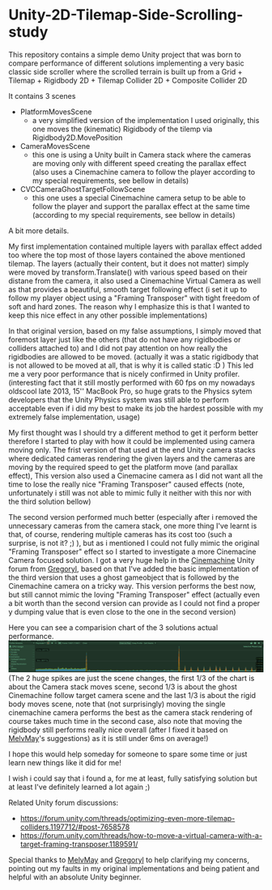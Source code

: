 # Unity-2D-Tilemap-Side-Scrolling-study

This repository contains a simple demo Unity project that was born to compare performance of different solutions implementing a very basic classic side scroller where the scrolled terrain is built up from a Grid + Tilemap + Rigidbody 2D + Tilemap Collider 2D + Composite Collider 2D

It contains 3 scenes
- PlatformMovesScene
  - a very simplified version of the implementation I used originally, this one moves the (kinematic) Rigidbody of the tilemp via Rigidbody2D.MovePosition
- CameraMovesScene
  - this one is using a Unity built in Camera stack where the cameras are moving only with different speed creating the parallax effect (also uses a Cinemachine camera to follow the player according to my special requirements, see bellow in details)
- CVCCameraGhostTargetFollowScene
  - this one uses a special Cinemachine camera setup to be able to follow the player and support the parallax effect at the same time (according to my special requirements, see bellow in details)

A bit more details.

My first implementation contained multiple layers with parallax effect added too where the top most of those layers contained the above mentioned tilemap.
The layers (actually their content, but it does not matter) simply were moved by transform.Translate() with various speed based on their distane from the camera, it also used a Cinemachine Virtual Camera as well as that provides a beautiful, smooth target following effect (i set it up to follow my player object using a "Framing Transposer" with tight freedom of soft and hard zones. The reason why I emphasize this is that I wanted to keep this nice effect in any other possible implementations)

In that original version, based on my false assumptions, I simply moved that foremost layer just like the others (that do not have any rigidbodies or colliders attached to) and I did not pay attention on how really the rigidbodies are allowed to be moved. (actually it was a static rigidbody that is not allowed to be moved at all, that is why it is called static :D )
This led me a very poor performance that is nicely confirmed in Unity profiler. (interesting fact that it still mostly performed with 60 fps on my nowadays oldscool late 2013, 15'' MacBook Pro, so huge grats to the Physics sytem developers that the Unity Physics system was still able to perform acceptable even if i did my best to make its job the hardest possible with my extremely false implementation, usage)

My first thought was I should try a different method to get it perform better therefore I started to play with how it could be implemented using camera moving only.
The frist version of that used at the end Unity camera stacks where dedicated cameras rendering the given layers and the cameras are moving by the required speed to get the platform move (and parallax effect), This version also used a Cinemacine camera as I did not want all the time to lose the really nice "Framing Transposer" caused effects (note, unfortunately i still was not able to mimic fully it neither with this nor with the third solution bellow)

The second version performed much better (especially after i removed the unnecessary cameras from the camera stack, one more thing I've learnt is that, of course, rendering multiple cameras has its cost too (such a surprise, is not it? ;) ), but as i mentioned I could not fully mimic the original "Framing Transposer" effect so I started to investigate a more Cinemacine Camera focused solution. I got a very huge help in the [Cinemachine](https://forum.unity.com/forums/cinemachine.136/) Unity forum from [Gregoryl](https://forum.unity.com/members/gregoryl.1242385/), based on that I've added the basic implementation of the third version that uses a ghost gameobject that is followed by the Cinemachine camera on a tricky way.
This version performs the best now, but still cannot mimic the loving "Framing Transposer" effect (actually even a bit worth than the second version can provide as I could not find a proper y dumping value that is even close to the one in the second version)

Here you can see a comparision chart of the 3 solutions actual performance.
![Profiling3](Assets/Sprires/Screenshots/Profileing_3.png) 
(The 2 huge spikes are just the scene changes, the first 1/3 of the chart is about the Camera stack moves scene, second 1/3 is about the ghost Cinemachine follow target camera scene and the last 1/3 is about the rigid body moves scene, note that (not surprisingly) moving the single cinemachine camera performs the best as the camera stack rendering of course takes much time in the second case, also note that moving the rigidbody still performs really nice overall (after I fixed it based on [MelvMay](https://forum.unity.com/members/melvmay.287484/)'s suggestions) as it is still under 6ms on average!)


I hope this would help someday for someone to spare some time or just learn new things like it did for me!

I wish i could say that i found a, for me at least, fully satisfying solution but at least I've definitely learned a lot again ;)


Related Unity forum discussions:
- https://forum.unity.com/threads/optimizing-even-more-tilemap-colliders.1197712/#post-7658578
- https://forum.unity.com/threads/how-to-move-a-virtual-camera-with-a-target-framing-transposer.1189591/

Special thanks to [MelvMay](https://forum.unity.com/members/melvmay.287484/) and [Gregoryl](https://forum.unity.com/members/gregoryl.1242385/) to help clarifying my concerns, pointing out my faults in my original implementations and being patient and helpful with an absolute Unity beginner.
